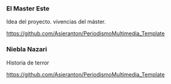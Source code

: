 


### El Master Este

Idea del proyecto. vivencias del máster.

https://github.com/Asieranton/PeriodismoMultimedia_Template


### Niebla Nazari

Historia de terror

https://github.com/Asieranton/PeriodismoMultimedia_Template




